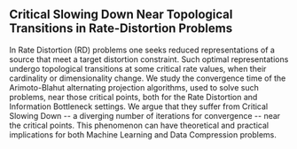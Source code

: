 ## Critical Slowing Down Near Topological Transitions in Rate-Distortion Problems

In Rate Distortion (RD) problems one seeks reduced representations of a source that meet a target distortion constraint. Such optimal representations undergo topological transitions at some critical rate values, when their cardinality or dimensionality change. We study the convergence time of the Arimoto-Blahut alternating projection algorithms, used to solve such problems, near those critical points, both for the Rate Distortion and Information Bottleneck settings. We argue that they suffer from Critical Slowing Down -- a diverging number of iterations for convergence -- near the critical points. This phenomenon can have theoretical and practical implications for both Machine Learning and Data Compression problems.
